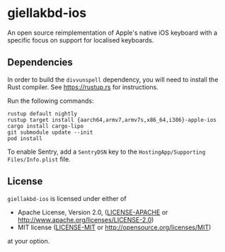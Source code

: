 # giellakbd-ios

An open source reimplementation of Apple's native iOS keyboard with a specific focus on support for localised keyboards.

## Dependencies

In order to build the `divvunspell` dependency, you will need to install the Rust compiler. See https://rustup.rs for instructions.

Run the following commands:

```
rustup default nightly
rustup target install {aarch64,armv7,armv7s,x86_64,i386}-apple-ios
cargo install cargo-lipo
git submodule update --init
pod install
```

To enable Sentry, add a `SentryDSN` key to the `HostingApp/Supporting Files/Info.plist` file.

## License

`giellakbd-ios` is licensed under either of

 * Apache License, Version 2.0, ([LICENSE-APACHE](LICENSE-APACHE) or http://www.apache.org/licenses/LICENSE-2.0)
 * MIT license ([LICENSE-MIT](LICENSE-MIT) or http://opensource.org/licenses/MIT)

at your option.


